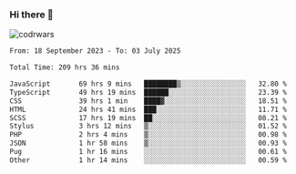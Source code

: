 ### Hi there 👋


![codrwars](https://www.codewars.com/users/rsschool_c9af20f58c35c696/badges/micro) 

<!--START_SECTION:waka-->

```txt
From: 18 September 2023 - To: 03 July 2025

Total Time: 209 hrs 36 mins

JavaScript       69 hrs 9 mins   ████████▒░░░░░░░░░░░░░░░░   32.80 %
TypeScript       49 hrs 19 mins  ██████░░░░░░░░░░░░░░░░░░░   23.39 %
CSS              39 hrs 1 min    ████▓░░░░░░░░░░░░░░░░░░░░   18.51 %
HTML             24 hrs 41 mins  ███░░░░░░░░░░░░░░░░░░░░░░   11.71 %
SCSS             17 hrs 19 mins  ██░░░░░░░░░░░░░░░░░░░░░░░   08.21 %
Stylus           3 hrs 12 mins   ▒░░░░░░░░░░░░░░░░░░░░░░░░   01.52 %
PHP              2 hrs 4 mins    ▒░░░░░░░░░░░░░░░░░░░░░░░░   00.98 %
JSON             1 hr 58 mins    ▒░░░░░░░░░░░░░░░░░░░░░░░░   00.93 %
Pug              1 hr 16 mins    ░░░░░░░░░░░░░░░░░░░░░░░░░   00.61 %
Other            1 hr 14 mins    ░░░░░░░░░░░░░░░░░░░░░░░░░   00.59 %
```

<!--END_SECTION:waka-->
